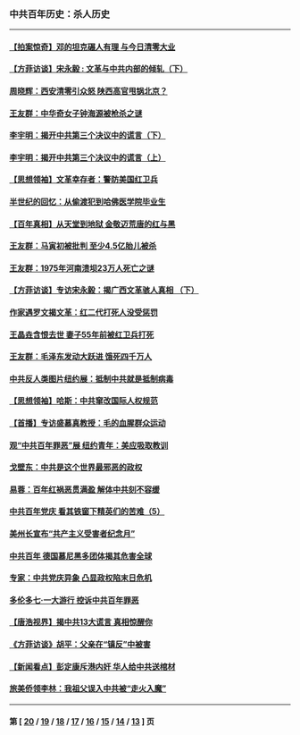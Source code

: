 ### 中共百年历史：杀人历史
---
#### [【拍案惊奇】邓的坦克碾人有理 与今日清零大业](../../pages/nf1176106/n13729574.md?06260430) 
#### [【方菲访谈】宋永毅 : 文革与中共内部的倾轧（下）](../../pages/nf1176106/n13486836.md?06260430) 
#### [周晓辉：西安清零引众怒 陕西高官甩锅北京？](../../pages/nf1176106/n13484627.md?06260430) 
#### [王友群：中华奇女子钟海源被枪杀之谜](../../pages/nf1176106/n13430555.md?06260430) 
#### [李宇明：揭开中共第三个决议中的谎言（下）](../../pages/nf1176106/n13389389.md?06260430) 
#### [李宇明：揭开中共第三个决议中的谎言（上）](../../pages/nf1176106/n13388697.md?06260430) 
#### [【思想领袖】文革幸存者：警防美国红卫兵](../../pages/nf1176106/n13339289.md?06260430) 
#### [半世纪的回忆：从偷渡犯到哈佛医学院毕业生](../../pages/nf1176106/n13345328.md?06260430) 
#### [【百年真相】从天堂到地狱 金敬迈荒唐的红与黑](../../pages/nf1176106/n13336995.md?06260430) 
#### [王友群：马寅初被批判 至少4.5亿胎儿被杀](../../pages/nf1176106/n13260313.md?06260430) 
#### [王友群：1975年河南溃坝23万人死亡之谜](../../pages/nf1176106/n13231576.md?06260430) 
#### [【方菲访谈】专访宋永毅：揭广西文革骇人真相 （下）](../../pages/nf1176106/n13209074.md?06260430) 
#### [作家遇罗文揭文革：红二代打死人没受惩罚](../../pages/nf1176106/n13205254.md?06260430) 
#### [王晶垚含恨去世 妻子55年前被红卫兵打死](../../pages/nf1176106/n13203590.md?06260430) 
#### [王友群：毛泽东发动大跃进 饿死四千万人](../../pages/nf1176106/n13177158.md?06260430) 
#### [中共反人类图片纽约展：抵制中共就是抵制病毒](../../pages/nf1176106/n13115371.md?06260430) 
#### [【思想领袖】哈斯：中共窜改国际人权规范](../../pages/nf1176106/n13053647.md?06260430) 
#### [【首播】专访盛慕真教授：毛的血腥群众运动](../../pages/nf1176106/n13091782.md?06260430) 
#### [观“中共百年罪恶”展 纽约青年：美应吸取教训](../../pages/nf1176106/n13085246.md?06260430) 
#### [戈壁东：中共是这个世界最邪恶的政权](../../pages/nf1176106/n13085641.md?06260430) 
#### [易蓉：百年红祸恶贯满盈 解体中共刻不容缓](../../pages/nf1176106/n13084455.md?06260430) 
#### [中共百年党庆 看其铁窗下精英们的苦难（5）](../../pages/nf1176106/n13076766.md?06260430) 
#### [美州长宣布“共产主义受害者纪念月”](../../pages/nf1176106/n13074024.md?06260430) 
#### [中共百年 德国慕尼黑多团体揭其危害全球](../../pages/nf1176106/n13068873.md?06260430) 
#### [专家：中共党庆异象 凸显政权陷末日危机](../../pages/nf1176106/n13067084.md?06260430) 
#### [多伦多七·一大游行 控诉中共百年罪恶](../../pages/nf1176106/n13062043.md?06260430) 
#### [【唐浩视界】揭中共13大谎言 真相惊醒你](../../pages/nf1176106/n13065208.md?06260430) 
#### [《方菲访谈》胡平：父亲在“镇反”中被害](../../pages/nf1176106/n13064114.md?06260430) 
#### [【新闻看点】彭定康斥港内奸 华人给中共送棺材](../../pages/nf1176106/n13064230.md?06260430) 
#### [旅美侨领李林：我祖父误入中共被“走火入魔”](../../pages/nf1176106/n13062777.md?06260430) 

---
#### 第 [ [20](./20.md?06260430) / [19](./19.md?06260430) / [18](./18.md?06260430) / [17](./17.md?06260430) / [16](./16.md?06260430) / [15](./15.md?06260430) / [14](./14.md?06260430) / [13](./13.md?06260430) ] 页
